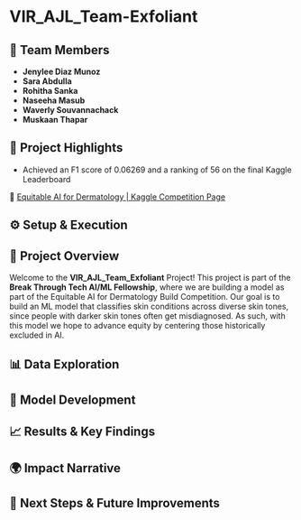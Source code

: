 # VIR_AJL_Team-Exfoliant

## 👥 Team Members
- **Jenylee Diaz Munoz**  
- **Sara Abdulla**
- **Rohitha Sanka**
- **Naseeha Masub**
- **Waverly Souvannachack**
- **Muskaan Thapar**

## 🌟 Project Highlights
* Achieved an F1 score of 0.06269 and a ranking of 56 on the final Kaggle Leaderboard

🔗 [Equitable AI for Dermatology | Kaggle Competition Page](https://www.kaggle.com/competitions/bttai-ajl-2025/overview)

## ⚙️ Setup & Execution

## 📌 Project Overview
Welcome to the **VIR_AJL_Team_Exfoliant** Project! This project is part of the **Break Through Tech AI/ML Fellowship**, where we are building a model as part of the Equitable AI for Dermatology Build Competition. Our goal is to build an ML model that classifies skin conditions across diverse skin tones, since people with darker skin tones often get misdiagnosed. As such, with this model we hope to advance equity by centering those historically excluded in AI.

## 📊 Data Exploration

## 🧠 Model Development

## 📈 Results & Key Findings

## 🌍 Impact Narrative

## 🚀 Next Steps & Future Improvements
